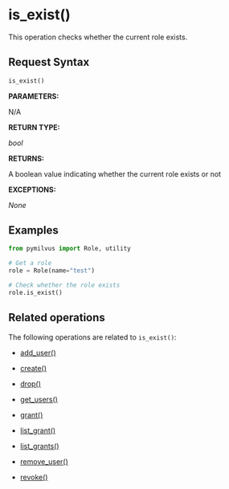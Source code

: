 # is_exist()

This operation checks whether the current role exists.

## Request Syntax

```python
is_exist()
```

**PARAMETERS:**

N/A

**RETURN TYPE:**

*bool*

**RETURNS:**

A boolean value indicating whether the current role exists or not

**EXCEPTIONS:**

*None*

## Examples

```python
from pymilvus import Role, utility

# Get a role
role = Role(name="test")

# Check whether the role exists
role.is_exist()
```

## Related operations

The following operations are related to `is_exist()`:

- [add_user()](add_user.md)

- [create()](create.md)

- [drop()](drop.md)

- [get_users()](get_users.md)

- [grant()](grant.md)

- [list_grant()](list_grant.md)

- [list_grants()](list_grants.md)

- [remove_user()](remove_user.md)

- [revoke()](revoke.md)

